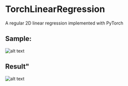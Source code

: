 # TorchLinearRegression
A regular 2D linear regression implemented with PyTorch

## Sample:
![alt text](https://prnt.sc/w2gxbe)
## Result"
![alt text](https://prnt.sc/w2gxtv)
